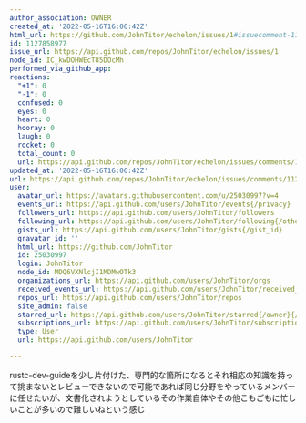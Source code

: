 ```yaml
---
author_association: OWNER
created_at: '2022-05-16T16:06:42Z'
html_url: https://github.com/JohnTitor/echelon/issues/1#issuecomment-1127858977
id: 1127858977
issue_url: https://api.github.com/repos/JohnTitor/echelon/issues/1
node_id: IC_kwDOHWEcT85DOcMh
performed_via_github_app: 
reactions:
  "+1": 0
  "-1": 0
  confused: 0
  eyes: 0
  heart: 0
  hooray: 0
  laugh: 0
  rocket: 0
  total_count: 0
  url: https://api.github.com/repos/JohnTitor/echelon/issues/comments/1127858977/reactions
updated_at: '2022-05-16T16:06:42Z'
url: https://api.github.com/repos/JohnTitor/echelon/issues/comments/1127858977
user:
  avatar_url: https://avatars.githubusercontent.com/u/25030997?v=4
  events_url: https://api.github.com/users/JohnTitor/events{/privacy}
  followers_url: https://api.github.com/users/JohnTitor/followers
  following_url: https://api.github.com/users/JohnTitor/following{/other_user}
  gists_url: https://api.github.com/users/JohnTitor/gists{/gist_id}
  gravatar_id: ''
  html_url: https://github.com/JohnTitor
  id: 25030997
  login: JohnTitor
  node_id: MDQ6VXNlcjI1MDMwOTk3
  organizations_url: https://api.github.com/users/JohnTitor/orgs
  received_events_url: https://api.github.com/users/JohnTitor/received_events
  repos_url: https://api.github.com/users/JohnTitor/repos
  site_admin: false
  starred_url: https://api.github.com/users/JohnTitor/starred{/owner}{/repo}
  subscriptions_url: https://api.github.com/users/JohnTitor/subscriptions
  type: User
  url: https://api.github.com/users/JohnTitor

---
```

rustc-dev-guideを少し片付けた、専門的な箇所になるとそれ相応の知識を持って挑まないとレビューできないので可能であれば同じ分野をやっているメンバーに任せたいが、文書化されようとしているその作業自体やその他こもごもに忙しいことが多いので難しいねという感じ